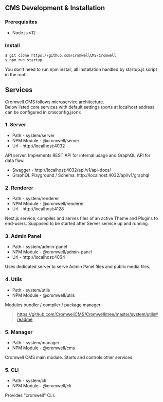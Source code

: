 ## CMS Development & Installation

### Prerequisites
- Node.js v12

### Install

```sh
$ git clone https://github.com/CromwellCMS/Cromwell
$ npm run startup
``` 
You don't need to run npm install, all installation handled by startup.js script in the root.

## Services

Cromwell CMS follows microservice architecture.  
Below listed core services with default settings (ports at localhost address can be configured in cmsconfig.json):

### 1. Server
- Path - system/server
- NPM Module - @cromwell/server
- Url - http://localhost:4032

API server. Implements REST API for internal usage and GraphQL API for data flow.

- Swagger - http://localhost:4032/api/v1/api-docs/
- GraphQL Playground / Schema: http://localhost:4032/api/v1/graphql

### 2. Renderer 
- Path - system/renderer
- NPM Module - @cromwell/renderer
- Url - http://localhost:4128

Next.js service, compiles and serves files of an active Theme and Plugins to end-users.
Supposed to be started after Server service up and running.

### 3. Admin Panel
- Path - system/admin-panel
- NPM Module - @cromwell/admin-panel
- Url - http://localhost:4064

Uses dedicated server to serve Admin Panel files and public media files. 

### 4. Utils
- Path - system/utils
- NPM Module - @cromwell/utils

Modules bundler / compiler / package manager
> https://github.com/CromwellCMS/Cromwell/tree/master/system/utils#readme

### 5. Manager
- Path - system/manager
- NPM Module - @cromwell/cms

Cromwell CMS main module. Starts and controls other services


### 5. CLI
- Path - system/cli
- NPM Module - @cromwell/cli

Provides "cromwell" CLI.